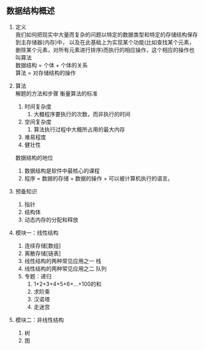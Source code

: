 ## 数据结构概述
1. 定义  
  我们如何把现实中大量而复杂的问题以特定的数据类型和特定的存储结构保存到主存储器(内存)中，  以及在此基础上为实现某个功能(比如查找某个元素，删除某个元素，对所有元素进行排序)而执行的相应操作，这个相应的操作也叫算法   
  数据结构 = 个体 + 个体的关系       
  算法 = 对存储结构的操作
2. 算法   
  解题的方法和步骤
  衡量算法的标准
   1. 时间复杂度
      1. 大概程序要执行的次数，而非执行的时间 
   2. 空间复杂度
      1. 算法执行过程中大概所占用的最大内存
   3. 难易程度
   4. 健壮性  
    
    数据结构的地位
   1. 数据结构是软件中最核心的课程
   2. 程序 = 数据的存储 + 数据的操作 + 可以被计算机执行的语言。
3. 预备知识  
   1. 指针
   2. 结构体
   3. 动态内存的分配和释放
4. 模块一：线性结构
   1. 连续存储[数组]
   2. 离散存储[链表]
   3. 线性结构的两种常见应用之一 栈
   4. 线性结构的两种常见应用之二 队列
   5. 专题：递归
      1. 1+2+3+4+5+6+...+100的和
      2. 求阶乘
      3. 汉诺塔
      4. 走迷宫  
5. 模块二：非线性结构  
   1. 树
   2. 图

      



